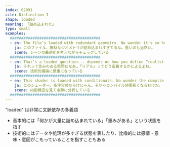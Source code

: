 ```yaml
---
index: 02091
cite: Distinction I
shape: loaded
meaning: 「詰め込まれた」
type: small
examples:
  ########################################
  - en: The file’s loaded with redundant geometry. No wonder it’s so heavy.
    ja: このファイル、無駄なジオメトリが詰め込まれすぎてるな。重いのも当然か。
    scene: シーンの最適化を考えながらチェックしている
  ########################################
  - en: That’s a loaded question... depends on how you define “realistic.”
    ja: それって含みのある質問だなあ…「リアル」ってどう定義するかによるよね。
    scene: 技術的議論に慎重になっている
  ########################################
  - en: This shader is loaded with conditionals. No wonder the compile times suck.
    ja: このシェーダー、条件分岐だらけじゃん。そりゃコンパイル時間長くなるわけだ。
    scene: 内部構造を見て冷静に分析している
  ########################################
---
```


"loaded" は非常に文脈依存の多義語

- 基本的には「何かが大量に詰め込まれている」「重みがある」という状態を指す
- 技術的にはデータや処理が多すぎる状態を表したり、比喩的には感情・意味・意図がこもっていることを指すこともある

